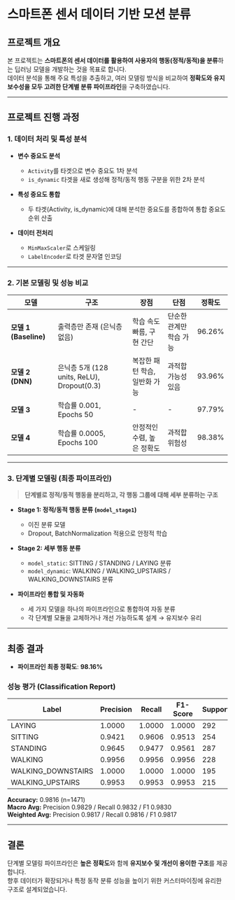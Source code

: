 #  스마트폰 센서 데이터 기반 모션 분류


##  프로젝트 개요

본 프로젝트는 **스마트폰의 센서 데이터를 활용하여 사용자의 행동(정적/동적)을 분류**하는 딥러닝 모델을 개발하는 것을 목표로 합니다.  
데이터 분석을 통해 주요 특성을 추출하고, 여러 모델링 방식을 비교하여 **정확도와 유지보수성을 모두 고려한 단계별 분류 파이프라인**을 구축하였습니다.

---

##  프로젝트 진행 과정

### 1. 데이터 처리 및 특성 분석

- **변수 중요도 분석**
  - `Activity`를 타겟으로 변수 중요도 1차 분석
  - `is_dynamic` 타겟을 새로 생성해 정적/동적 행동 구분을 위한 2차 분석

- **특성 중요도 통합**
  - 두 타겟(Activity, is_dynamic)에 대해 분석한 중요도를 종합하여 통합 중요도 순위 산출

- **데이터 전처리**
  - `MinMaxScaler`로 스케일링
  - `LabelEncoder`로 타겟 문자열 인코딩

---

### 2. 기본 모델링 및 성능 비교

| 모델 | 구조 | 장점 | 단점 | 정확도 |
|------|------|------|------|--------|
| **모델 1 (Baseline)** | 출력층만 존재 (은닉층 없음) | 학습 속도 빠름, 구현 간단 | 단순한 관계만 학습 가능 | 96.26% |
| **모델 2 (DNN)** | 은닉층 5개 (128 units, ReLU), Dropout(0.3) | 복잡한 패턴 학습, 일반화 가능 | 과적합 가능성 있음 | 93.96% |
| **모델 3** | 학습률 0.001, Epochs 50 | - | - | 97.79% |
| **모델 4** | 학습률 0.0005, Epochs 100 | 안정적인 수렴, 높은 정확도 | 과적합 위험성 | 98.38% |

---

### 3. 단계별 모델링 (최종 파이프라인)

> **단계별로 정적/동적 행동을 분리하고, 각 행동 그룹에 대해 세부 분류하는 구조**

- **Stage 1: 정적/동적 행동 분류 (`model_stage1`)**
  - 이진 분류 모델
  - Dropout, BatchNormalization 적용으로 안정적 학습

- **Stage 2: 세부 행동 분류**
  - `model_static`: SITTING / STANDING / LAYING 분류
  - `model_dynamic`: WALKING / WALKING_UPSTAIRS / WALKING_DOWNSTAIRS 분류

- **파이프라인 통합 및 자동화**
  - 세 가지 모델을 하나의 파이프라인으로 통합하여 자동 분류
  - 각 단계별 모듈을 교체하거나 개선 가능하도록 설계 → 유지보수 유리

---

##  최종 결과

- **파이프라인 최종 정확도**: **98.16%**

### 성능 평가 (Classification Report)

| Label | Precision | Recall | F1-Score | Support |
|-------|-----------|--------|----------|---------|
| LAYING | 1.0000 | 1.0000 | 1.0000 | 292 |
| SITTING | 0.9421 | 0.9606 | 0.9513 | 254 |
| STANDING | 0.9645 | 0.9477 | 0.9561 | 287 |
| WALKING | 0.9956 | 0.9956 | 0.9956 | 228 |
| WALKING_DOWNSTAIRS | 1.0000 | 1.0000 | 1.0000 | 195 |
| WALKING_UPSTAIRS | 0.9953 | 0.9953 | 0.9953 | 215 |

**Accuracy:** 0.9816 (n=1471)  
**Macro Avg:** Precision 0.9829 / Recall 0.9832 / F1 0.9830  
**Weighted Avg:** Precision 0.9817 / Recall 0.9816 / F1 0.9817

---

##  결론

단계별 모델링 파이프라인은 **높은 정확도**와 함께 **유지보수 및 개선이 용이한 구조**를 제공합니다.  
향후 데이터가 확장되거나 특정 동작 분류 성능을 높이기 위한 커스터마이징에 유리한 구조로 설계되었습니다.

